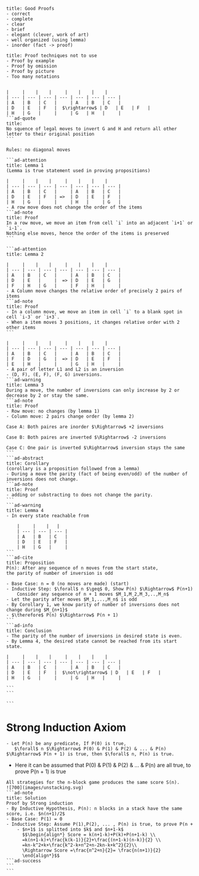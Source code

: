```ad-info
title: Good Proofs
- correct
- complete
- clear
- brief
- elegant (clever, work of art)
- well organized (using lemma)
- inorder (fact -> proof)
```
```ad-warning
title: Proof techniques not to use
- Proof by example
- Proof by omission
- Proof by picture
- Too many notations
```

````ad-question

|     |    |    |     |    |    |    |
| --- | --- | --- | --- | --- | --- | --- |
| A   | B   | C   |     | A   | B   | C   |
| D   | E   | F   |  $\rightarrow$ | D   | E   | F   |
| H   | G   |     |     | G   | H   |     |
```ad-quote
title:
No squence of legal moves to invert G and H and return all other letter to their original position
```

Rules: no diagonal moves

```ad-attention
title: Lemma 1
(Lemma is true statement used in proving propositions)

|     |    |    |     |    |    |    |
| --- | --- | --- | --- | --- | --- | --- |
| A   | B   | C   |     | A   | B   | C   |
| D   | E   | F   | =>  | D   | E   | F   |
| H   | G   |     |     | H   |     | G   |
- A row move does not change the order of the items
```ad-note
title: Proof
In a row move, we move an item from cell `i` into an adjacent `i+1` or `i-1`.
Nothing else moves, hence the order of the items is preserved
```

```ad-attention
title: Lemma 2

|     |    |    |     |    |    |    |
| --- | --- | --- | --- | --- | --- | --- |
| A   | B   | C   |     | A   | B   | C   |
| D   | E   |     |  => | D   | E   | G   |
| F   | H   | G   |     | F   | H   |     |
- A Column move changes the relative order of precisely 2 pairs of items
```ad-note
title: Proof
- In a column move, we move an item in cell `i` to a blank spot in cell `i-3` or `i+3`.
- When a item moves 3 positions, it changes relative order with 2 other items
```

|     |    |    |     |    |    |    |
| --- | --- | --- | --- | --- | --- | --- |
| A   | B   | C   |     | A   | B   | C   |
| F   | D   | G   |  => | D   | E   | F   |
| E   | H   |     |     | G   | H   |     |
- A pair of letter L1 and L2 is an inversion
- (D, F), (E, F), (F, G) inversions.
```ad-warning
title: Lemma 3
During a move, the number of inversions can only increase by 2 or decrease by 2 or stay the same.
```ad-note
title: Proof
- Row move: no changes (by lemma 1)
- Column move: 2 pairs change order (by lemma 2)

Case A: Both paires are inorder $\Rightarrow$ +2 inversions

Case B: Both paires are inverted $\Rightarrow$ -2 inversions

Case C: One pair is inverted $\Rightarrow$ inversion stays the same
```
```ad-abstract
title: Corollary
(corollary is a proposition followed from a lemma)
- During a move the parity (fact of being even/odd) of the number of inversions does not change.
```ad-note
title: Proof
- adding or substracting to does not change the parity.
```
```ad-warning
title: Lemma 4
- In every state reachable from 

	|     |    |   |
	| --- | --- | --- |
	| A   | B   | C   |
	| D   | E   | F   |
	| H   | G   |     |
```
```ad-cite
title: Proposition
P(n): After any sequence of n moves from the start state,
the parity of number of inversion is odd

- Base Case: n = 0 (no moves are made) (start)
- Inductive Step: $\forall$ n $\geq$ 0, Show P(n) $\Rightarrow$ P(n+1)
	Consider any sequence of n + 1 moves $M_1,M_2,M_3,..,M_n$
- Let the parity after moves $M_1,...,M_n$ is odd
- By Corollary 1, we know parity of number of inversions does not change during $M_{n+1}$
- $\therefore$ P(n) $\Rightarrow$ P(n + 1)
```
```ad-info
title: Conclusion
- The parity of the number of inversions in desired state is even.
- By Lemma 4, the desired state cannot be reached from its start state.

|     |    |    |     |    |    |    |
| --- | --- | --- | --- | --- | --- | --- |
| A   | B   | C   |     | A   | B   | C   |
| D   | E   | F   |  $\not\rightarrow$ | D   | E   | F   |
| H   | G   |     |     | G   | H   |     |

```
```

```
````
# Strong Induction Axiom
```ad-important
- Let P(n) be any predicate, If P(0) is true,
   $\forall$ n $\Rightarrow$ P(0) & P(1) & P(2) & ... & P(n) $\Rightarrow$ P(n + 1) is true, then $\forall$ n, P(n) is true.
```
- Here it can be assumed that  P(0) & P(1) & P(2) & ... & P(n) are all true, 
  to prove P(n + 1) is true
````ad-question
All strategies for the n-block game produces the same score S(n).
![700](images/unstacking.svg)
```ad-note
title: Solution
Proof by Strong induction
- By Inductive Hypothesis, P(n): n blocks in a stack have the same score, i.e. $n(n+1)/2$
- Base Case: P(1) = 0
- Inductive Step: Assume P(1),P(2), ... , P(n) is true, to prove P(n + 
	- $n+1$ is splitted into $k$ and $n+1-k$
	  $$\begin{align*} Score = k(n+1-k)+P(k)+P(n+1-k) \\ 
	  =k(n+1-k)+\frac{k(k-1)}{2}+\frac{(n+1-k)(n-k)}{2} \\
	  =kn-k^2+k+\frac{k^2-k+n^2+n-2kn-k+k^2}{2}\\
	  \Rightarrow Score =\frac{n^2+n}{2}= \frac{n(n+1)}{2}
	  \end{align*}$$
```ad-success
```
```
````